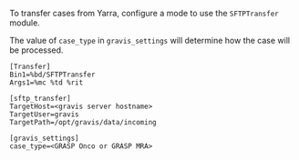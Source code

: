 To transfer cases from Yarra, configure a mode to use the `SFTPTransfer` module. 

The value of `case_type` in `gravis_settings` will determine how the case will be processed.

```
[Transfer]
Bin1=%bd/SFTPTransfer
Args1=%mc %td %rit

[sftp_transfer]
TargetHost=<gravis server hostname>
TargetUser=gravis
TargetPath=/opt/gravis/data/incoming

[gravis_settings]
case_type=<GRASP Onco or GRASP MRA>
```